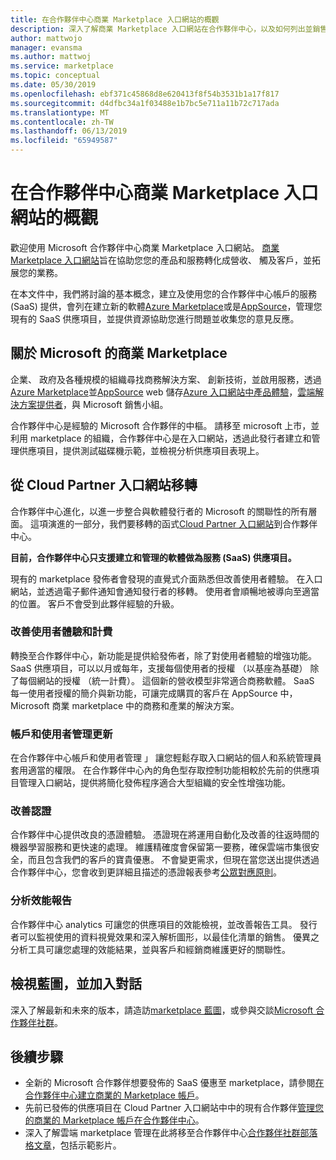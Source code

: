 ```yaml
---
title: 在合作夥伴中心商業 Marketplace 入口網站的概觀
description: 深入了解商業 Marketplace 入口網站在合作夥伴中心，以及如何列出並銷售 Azure Marketplace、 AppSource 上並透過雲端解決方案提供者 (CSP) 方案的供應項目。
author: mattwojo
manager: evansma
ms.author: mattwoj
ms.service: marketplace
ms.topic: conceptual
ms.date: 05/30/2019
ms.openlocfilehash: ebf371c45868d8e620413f8f54b3531b1a17f817
ms.sourcegitcommit: d4dfbc34a1f03488e1b7bc5e711a11b72c717ada
ms.translationtype: MT
ms.contentlocale: zh-TW
ms.lasthandoff: 06/13/2019
ms.locfileid: "65949587"
---
```

# <a name="overview-of-the-commercial-marketplace-portal-in-partner-center"></a>在合作夥伴中心商業 Marketplace 入口網站的概觀

歡迎使用 Microsoft 合作夥伴中心商業 Marketplace 入口網站。 [商業 Marketplace 入口網站](https://partner.microsoft.com/dashboard/commercial-marketplace/)旨在協助您您的產品和服務轉化成營收、 觸及客戶，並拓展您的業務。

在本文件中，我們將討論的基本概念，建立及使用您的合作夥伴中心帳戶的服務 (SaaS) 提供，會列在建立新的軟體[Azure Marketplace](https://azuremarketplace.microsoft.com/)或是[AppSource](https://appsource.microsoft.com/)，管理您現有的 SaaS 供應項目，並提供資源協助您進行問題並收集您的意見反應。 

## <a name="about-microsofts-commercial-marketplace"></a>關於 Microsoft 的商業 Marketplace

企業、 政府及各種規模的組織尋找商務解決方案、 創新技術，並啟用服務，透過[Azure Marketplace](https://azuremarketplace.microsoft.com/)並[AppSource](https://appsource.microsoft.com/) web 儲存[Azure 入口網站中產品體驗](https://portal.azure.com)，[雲端解決方案提供者](https://partner.microsoft.com/cloud-solution-provider)，與 Microsoft 銷售小組。 

合作夥伴中心是經驗的 Microsoft 合作夥伴的中樞。 請移至 microsoft 上市，並利用 marketplace 的組織，合作夥伴中心是在入口網站，透過此發行者建立和管理供應項目，提供測試磁碟機示範，並檢視分析供應項目表現上。 

## <a name="migration-from-cloud-partner-portal"></a>從 Cloud Partner 入口網站移轉

合作夥伴中心進化，以進一步整合與軟體發行者的 Microsoft 的關聯性的所有層面。 這項演進的一部分，我們要移轉的函式[Cloud Partner 入口網站](https://cloudpartner.azure.com/)到合作夥伴中心。 

**目前，合作夥伴中心只支援建立和管理的軟體做為服務 (SaaS) 供應項目。**

現有的 marketplace 發佈者會發現的直覺式介面熟悉但改善使用者體驗。 在入口網站，並透過電子郵件通知會通知發行者的移轉。 使用者會順暢地被導向至適當的位置。 客戶不會受到此夥伴經驗的升級。 

### <a name="improvements-on-user-experience-and-billing"></a>改善使用者體驗和計費

轉換至合作夥伴中心，新功能是提供給發佈者，除了對使用者體驗的增強功能。 SaaS 供應項目，可以以月或每年，支援每個使用者的授權 （以基座為基礎） 除了每個網站的授權 （統一計費）。 這個新的營收模型非常適合商務軟體。 SaaS 每一使用者授權的簡介與新功能，可讓完成購買的客戶在 AppSource 中，Microsoft 商業 marketplace 中的商務和產業的解決方案。 

### <a name="account-and-user-management-updates"></a>帳戶和使用者管理更新

在合作夥伴中心帳戶和使用者管理 」 讓您輕鬆存取入口網站的個人和系統管理員套用適當的權限。 在合作夥伴中心內的角色型存取控制功能相較於先前的供應項目管理入口網站，提供將簡化發佈程序適合大型組織的安全性增強功能。 

### <a name="improved-certification-experience"></a>改善認證

合作夥伴中心提供改良的憑證體驗。 憑證現在將運用自動化及改善的往返時間的機器學習服務和更快速的處理。 維護精確度會保留第一要務，確保雲端市集很安全，而且包含我們的客戶的寶貴優惠。 不會變更需求，但現在當您送出提供透過合作夥伴中心，您會收到更詳細且描述的憑證報表參考[公眾對應原則](https://docs.microsoft.com/legal/marketplace/certification-policies)。 

### <a name="analytics-for-performance-reporting"></a>分析效能報告

合作夥伴中心 analytics 可讓您的供應項目的效能檢視，並改善報告工具。 發行者可以監視使用的資料視覺效果和深入解析圖形，以最佳化清單的銷售。 優異之分析工具可讓您處理的效能結果，並與客戶和經銷商維護更好的關聯性。 

## <a name="view-the-roadmap-and-join-the-conversation"></a>檢視藍圖，並加入對話

深入了解最新和未來的版本，請造訪[marketplace 藍圖](https://aka.ms/publicmarketplaceroadmap)，或參與交談[Microsoft 合作夥伴社群](https://www.microsoftpartnercommunity.com/)。 

## <a name="next-steps"></a>後續步驟

- 全新的 Microsoft 合作夥伴想要發佈的 SaaS 優惠至 marketplace，請參閱[在合作夥伴中心建立商業的 Marketplace 帳戶](./create-account.md)。
- 先前已發佈的供應項目在 Cloud Partner 入口網站中中的現有合作夥伴[管理您的商業的 Marketplace 帳戶在合作夥伴中心](./manage-account.md)。 
- 深入了解雲端 marketplace 管理在此將移至合作夥伴中心[合作夥伴社群部落格文章](https://www.microsoftpartnercommunity.com/t5/Azure-Marketplace-and-AppSource/Cloud-Marketplace-In-Partner-Center/m-p/9738#M293)，包括示範影片。
